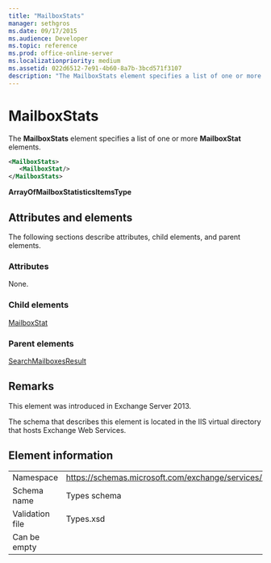 ```yaml
---
title: "MailboxStats"
manager: sethgros
ms.date: 09/17/2015
ms.audience: Developer
ms.topic: reference
ms.prod: office-online-server
ms.localizationpriority: medium
ms.assetid: 022d6512-7e91-4b60-8a7b-3bcd571f3107
description: "The MailboxStats element specifies a list of one or more MailboxStat elements."
---
```


# MailboxStats

The **MailboxStats** element specifies a list of one or more **MailboxStat** elements. 
  
```XML
<MailboxStats>
   <MailboxStat/>
</MailboxStats>
```

**ArrayOfMailboxStatisticsItemsType**

## Attributes and elements

The following sections describe attributes, child elements, and parent elements.
  
### Attributes

None.
  
### Child elements

[MailboxStat](mailboxstat.md)
  
### Parent elements

[SearchMailboxesResult](searchmailboxesresult.md)
  
## Remarks

This element was introduced in Exchange Server 2013.
  
The schema that describes this element is located in the IIS virtual directory that hosts Exchange Web Services.
  
## Element information

|||
|:-----|:-----|
|Namespace  <br/> |https://schemas.microsoft.com/exchange/services/2006/types  <br/> |
|Schema name  <br/> |Types schema  <br/> |
|Validation file  <br/> |Types.xsd  <br/> |
|Can be empty  <br/> ||
   

